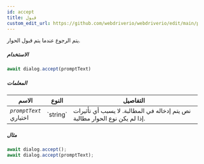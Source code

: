 ```yaml
---
id: accept
title: قبول
custom_edit_url: https://github.com/webdriverio/webdriverio/edit/main/packages/webdriverio/src/commands/dialog/accept.ts
---
```


يتم الرجوع عندما يتم قبول الحوار.

##### الاستخدام

```js
await dialog.accept(promptText)
```

##### المعلمات

<table>
  <thead>
    <tr>
      <th>الاسم</th><th>النوع</th><th>التفاصيل</th>
    </tr>
  </thead>
  <tbody>
    <tr>
      <td><code><var>promptText</var></code><br /><span className="label labelWarning">اختياري</span></td>
      <td>`string`</td>
      <td>نص يتم إدخاله في المطالبة. لا يسبب أي تأثيرات إذا لم يكن نوع الحوار مطالبة.</td>
    </tr>
  </tbody>
</table>

##### مثال

```js title="dialogAccept.js"
await dialog.accept();
await dialog.accept(promptText);
```